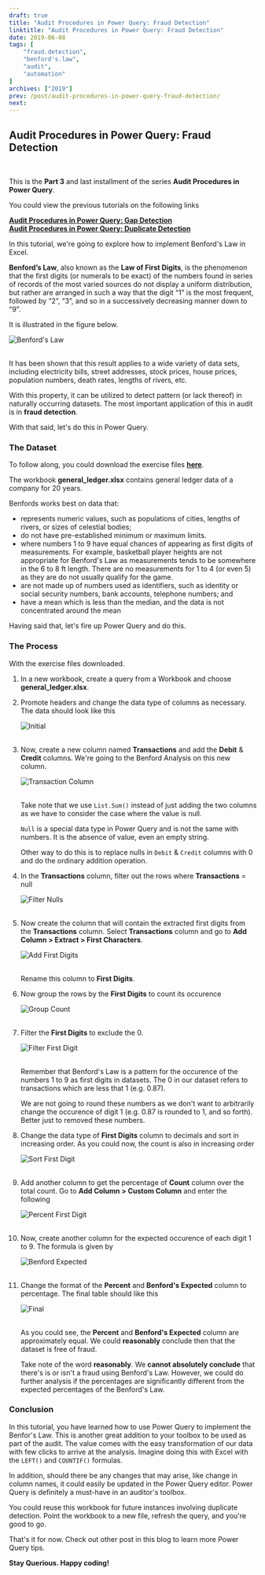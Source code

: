 ```yaml
---
draft: true
title: "Audit Procedures in Power Query: Fraud Detection"
linktitle: "Audit Procedures in Power Query: Fraud Detection"
date: 2019-06-08
tags: [
    "fraud.detection",
    "benford's.law",
    "audit",
    "automation"
]
archives: ["2019"]
prev: /post/audit-procedures-in-power-query-fraud-detection/
next:
---
```


## Audit Procedures in Power Query: Fraud Detection
<br>

This is the **Part 3** and last installment of the series **Audit Procedures in Power Query**.

You could view the previous tutorials on the following links

**[Audit Procedures in Power Query: Gap Detection](/post/audit-procedures-in-power-query-gap-detection/)**
<br>
**[Audit Procedures in Power Query: Duplicate Detection](/post/audit-procedures-in-power-query-duplicate-detection/)**

In this tutorial, we're going to explore how to implement Benford's Law in Excel.

**Benford’s Law**, also known as the **Law of First Digits**, is the phenomenon that the first digits (or numerals to be exact) of the numbers found in series of records of the most varied sources do not display a uniform distribution, but rather are arranged in such a way that the digit “1” is the most frequent, followed by “2”, “3”, and so in a successively decreasing manner down to “9”.

It is illustrated in the figure below.

![Benford's Law](/img/audit-procedures-in-power-query-fraud-detection/benford.png)
<br/>
<br/>

It has been shown that this result applies to a wide variety of data sets, including electricity bills, street addresses, stock prices, house prices, population numbers, death rates, lengths of rivers, etc.

With this property, it can be utilized to detect pattern (or lack thereof) in naturally occurring datasets. The most important application of this in audit is in **fraud detection**.

With that said, let's do this in Power Query.

### The Dataset
To follow along, you could download the exercise files **[here](https://github.com/PowerQueryforAccountants/Fraud-Detection-with-Power-Query)**.

The workbook **general_ledger.xlsx** contains general ledger data of a company for 20 years.

Benfords works best on data that:

* represents numeric values, such as populations of cities, lengths of rivers, or sizes of celestial bodies;
* do not have pre-established minimum or maximum limits.
* where numbers 1 to 9 have equal chances of appearing as first digits of measurements. For example, basketball player heights are not appropriate for Benford's Law as measurements tends to be somewhere in the 6 to 8 ft length. There are no measurements for 1 to 4 (or even 5) as they are do not usually qualify for the game.
* are not made up of numbers used as identifiers, such as identity or social security numbers, bank accounts, telephone numbers; and
* have a mean which is less than the median, and the data is not concentrated around the mean

Having said that, let's fire up Power Query and do this.

### The Process
With the exercise files downloaded.

1. In a new workbook, create a query from a Workbook and choose **general_ledger.xlsx**.
2. Promote headers and change the data type of columns as necessary. The data should look like this
    
    ![Initial](/img/audit-procedures-in-power-query-fraud-detection/initial.png)
    <br/>
    <br/>

3. Now, create a new column named **Transactions** and add the **Debit** & **Credit** columns. We're going to the Benford Analysis on this new column.
    
    ![Transaction Column](/img/audit-procedures-in-power-query-fraud-detection/transaction_col.png)
    <br/>
    <br/>
    
    Take note that we use `List.Sum()` instead of just adding the two columns as we have to consider the case where the value is null. 

    `Null` is a special data type in Power Query and is not the same with numbers. It is the absence of value, even an empty string.

    Other way to do this is to replace nulls in `Debit` & `Credit` columns with 0 and do the ordinary addition operation.

4. In the **Transactions** column, filter out the rows where **Transactions** = null

    ![Filter Nulls](/img/audit-procedures-in-power-query-fraud-detection/null_trans.png)
    <br/>
    <br/>

5. Now create the column that will contain the extracted first digits from the **Transactions** column. Select **Transactions** column and go to **Add Column > Extract > First Characters**.
    
    ![Add First Digits](/img/audit-procedures-in-power-query-fraud-detection/add_first_digits.png)
    <br/>
    <br/>
    
    Rename this column to **First Digits**.

6. Now group the rows by the **First Digits** to count its occurence

    ![Group Count](/img/audit-procedures-in-power-query-fraud-detection/group_count.png)
    <br/>
    <br/>

7. Filter the **First Digits** to exclude the 0. 

    ![Filter First Digit](/img/audit-procedures-in-power-query-fraud-detection/filter_first_digit.png)
    <br/>
    <br/>

    Remember that Benford's Law is a pattern for the occurence of the numbers 1 to 9 as first digits in datasets. The 0 in our dataset refers to transactions which are less that 1 (e.g. 0.87).

    We are not going to round these numbers as we don't want to arbitrarily change the occurence of digit 1 (e.g. 0.87 is rounded to 1, and so forth). Better just to removed these numbers.

8. Change the data type of **First Digits** column to decimals and sort in increasing order. As you could now, the count is also in increasing order

    ![Sort First Digit](/img/audit-procedures-in-power-query-fraud-detection/sort_first_digits.png)
    <br/>
    <br/>

9. Add another column to get the percentage of **Count** column over the total count. Go to **Add Column > Custom Column** and enter the following
    
    ![Percent First Digit](/img/audit-procedures-in-power-query-fraud-detection/percent_first_digit.png)
    <br/>
    <br/>

10. Now, create another column for the expected occurence of each digit 1 to 9. The formula is given by
    
    ![Benford Expected](/img/audit-procedures-in-power-query-fraud-detection/benford_expected.png)
    <br/>
    <br/>

11. Change the format of the **Percent** and **Benford's Expected** column to percentage. The final table should like this
    
    ![Final](/img/audit-procedures-in-power-query-fraud-detection/final.png)
    <br/>
    <br/>

    As you could see, the **Percent** and **Benford's Expected** column are approximately equal. We could **reasonably** conclude then that the dataset is free of fraud.

    Take note of the word **reasonably**. We **cannot absolutely conclude** that there's is or isn't a fraud using Benford's Law. However, we could do further analysis if the percentages are significantly different from the expected percentages of the Benford's Law.


### Conclusion
In this tutorial, you have learned how to use Power Query to implement the Benfor's Law. This is another great addition to your toolbox to be used as part of the audit. The value comes with the easy transformation of our data with few clicks to arrive at the analysis. Imagine doing this with Excel with the `LEFT()` and `COUNTIF()` formulas.

In addition, should there be any changes that may arise, like change in column names, it could easily be updated in the Power Query editor. Power Query is definitely a must-have in an auditor's toolbox.

You could reuse this workbook for future instances involving duplicate detection. Point the workbook to a new file, refresh the query, and you're good to go. 

That's it for now. Check out other post in this blog to learn more Power Query tips.

**Stay Querious. Happy coding!**

